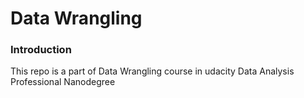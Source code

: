 # Data Wrangling

### Introduction
This repo is a part of Data Wrangling course in udacity Data Analysis Professional Nanodegree

